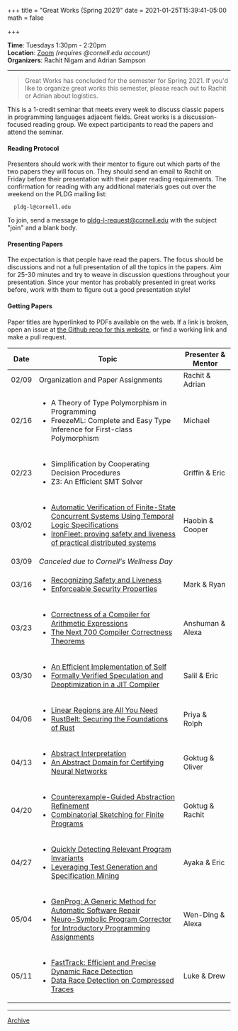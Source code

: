 +++
title = "Great Works (Spring 2021)"
date = 2021-01-25T15:39:41-05:00
math = false

+++

**Time**: Tuesdays 1:30pm - 2:20pm <br/>
**Location**: [Zoom][] *(requires @cornell.edu account)* <br/>
**Organizers**: Rachit Nigam and Adrian Sampson <br/>

---

> Great Works has concluded for the semester for Spring 2021. If you'd like
> to organize great works this semester, please reach out to Rachit or Adrian
> about logistics.

This is a 1-credit seminar that meets every week to discuss classic papers in
programming languages adjacent fields.
Great works is a discussion-focused reading group. We expect participants to
read the papers and attend the seminar.

#### Reading Protocol
Presenters should work with their mentor to figure out which parts of the two
papers they will focus on.
They should send an email to Rachit on Friday before their presentation with
their paper reading requirements.
The confirmation for reading with any additional materials goes out over the
weekend on the PLDG mailing list:

      pldg-l@cornell.edu

To join, send a message to [pldg-l-request@cornell.edu][join-pldg] with the
subject "join" and a blank body.

#### Presenting Papers

The expectation is that people have read the papers.
The focus should be discussions and not a full presentation of all the topics
in the papers.
Aim for 25-30 minutes and try to weave in discussion questions throughout
your presentation.
Since your mentor has probably presented in great works before, work with them
to figure out a good presentation style!

#### Getting Papers

Paper titles are hyperlinked to PDFs available on the web. If a link is broken,
open an issue at [the Github repo for this
website](https://github.com/cornell-pl/pl.cs.cornell.edu/issues), or find
a working link and make a pull request.


| Date            | Topic       | Presenter & Mentor |
|-----------------|-------------|-----------|
| 02/09 | Organization and Paper Assignments | Rachit & Adrian |
| 02/16 |<ul><li>A Theory of Type Polymorphism in Programming</li><li>FreezeML: Complete and Easy Type Inference for First-class Polymorphism</li></ul>| Michael |
| 02/23 |<ul><li>Simplification by Cooperating Decision Procedures</li><li>Z3: An Efficient SMT Solver</li></ul>| Griffin & Eric |
| 03/02 |<ul><li><a href="https://citeseerx.ist.psu.edu/viewdoc/download?doi=10.1.1.92.9102&rep=rep1&type=pdf">Automatic Verification of Finite-State Concurrent Systems Using Temporal Logic Specifications</a></li><li><a href="https://www.microsoft.com/en-us/research/wp-content/uploads/2017/06/ironfleet-cacm.pdf">IronFleet: proving safety and liveness of practical distributed systems</a></li></ul>| Haobin & Cooper |
| 03/09 | *Canceled due to Cornell's Wellness Day* | |
| 03/16 |<ul><li><a href="https://www.cs.cornell.edu/fbs/publications/RecSafeLive.pdf">Recognizing Safety and Liveness</a></li><li><a href="https://www.cs.cornell.edu/fbs/publications/EnfSecPols.pdf">Enforceable Security Properties</a></li></ul>| Mark & Ryan |
| 03/23 |<ul><li><a href="http://citeseerx.ist.psu.edu/viewdoc/download?doi=10.1.1.76.7835&rep=rep1&type=pdf">Correctness of a Compiler for Arithmetic Expressions</a></li><li><a href="https://www.ccs.neu.edu/home/amal/papers/next700ccc.pdf">The Next 700 Compiler Correctness Theorems</a></li></ul>| Anshuman & Alexa |
| 03/30 |<ul><li><a href="https://citeseerx.ist.psu.edu/viewdoc/download?doi=10.1.1.932.571&rep=rep1&type=pdf">An Efficient Implementation of Self</a></li><li><a href="https://dl.acm.org/doi/pdf/10.1145/3434327">Formally Verified Speculation and Deoptimization in a JIT Compiler</a></li></ul>| Salil & Eric |
| 04/06 |<ul><li><a href="http://citeseerx.ist.psu.edu/viewdoc/download?doi=10.1.1.60.5862&rep=rep1&type=pdf">Linear Regions are All You Need</a></li><li><a href="https://dl.acm.org/doi/pdf/10.1145/3158154">RustBelt: Securing the Foundations of Rust</a></li></ul>| Priya & Rolph |
| 04/13 |<ul><li><a href="https://www.di.ens.fr/~cousot/COUSOTpapers/publications.www/CousotCousot-POPL-77-ACM-p238--252-1977.pdf">Abstract Interpretation</a></li><li><a href="https://files.sri.inf.ethz.ch/website/papers/DeepPoly.pdf">An Abstract Domain for Certifying Neural Networks</a></li></ul>| Goktug & Oliver |
| 04/20 |<ul><li><a href="https://citeseerx.ist.psu.edu/viewdoc/download?doi=10.1.1.19.407&rep=rep1&type=pdf">Counterexample-Guided Abstraction Refinement</a></li><li><a href="https://wiki.epfl.ch/edicpublic/documents/Candidacy%20exam/combinatorial_sketching.pdf">Combinatorial Sketching for Finite Programs</a></li></ul>| Goktug & Rachit |
| 04/27 |<ul><li><a href="https://citeseerx.ist.psu.edu/viewdoc/download?doi=10.1.1.41.5376&rep=rep1&type=pdf">Quickly Detecting Relevant Program Invariants</a></li><li><a href="https://core.ac.uk/download/pdf/208265756.pdf">Leveraging Test Generation and Specification Mining</a></li></ul>| Ayaka & Eric |
| 05/04 |<ul><li><a href="http://citeseerx.ist.psu.edu/viewdoc/download?doi=10.1.1.221.1148&rep=rep1&type=pdf">GenProg: A Generic Method for Automatic Software Repair</a></li><li><a href="https://rishabhmit.bitbucket.io/papers/icse18.pdf">Neuro-Symbolic Program Corrector for Introductory Programming Assignments</a></li></ul>| Wen-Ding & Alexa |
| 05/11 |<ul><li><a href="http://citeseerx.ist.psu.edu/viewdoc/download?doi=10.1.1.148.2759&rep=rep1&type=pdf">FastTrack: Efficient and Precise Dynamic Race Detection</a></li><li><a href="https://dl.acm.org/doi/pdf/10.1145/3236024.3236025">Data Race Detection on Compressed Traces</a></li></ul>| Luke & Drew |

---

[Archive](../)

[join-pldg]: mailto:pldg-l-request@cornell.edu?subject=join
[zoom]: https://example.com/
[passkey]: https://www.library.cornell.edu/services/apps/passkey
